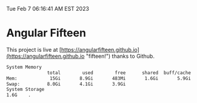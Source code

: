 Tue Feb  7 06:16:41 AM EST 2023

# Angular Fifteen


This project is live at [https://angularfifteen.github.io](https://angularfifteen.github.io "fifteen!") thanks to Github.

```bash
System Memory
               total        used        free      shared  buff/cache   available
Mem:            15Gi       8.9Gi       483Mi       1.6Gi       5.9Gi       4.4Gi
Swap:          8.0Gi       4.1Gi       3.9Gi
System Storage
1.6G	.
